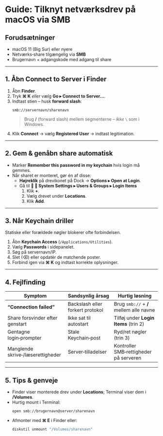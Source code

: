 
# Guide: Tilknyt netværksdrev på macOS via SMB

## Forudsætninger
- macOS 11 (Big Sur) eller nyere  
- Netværks‑share tilgængelig via **SMB**  
- Brugernavn + adgangskode med adgang til share

---

## 1. Åbn **Connect to Server** i Finder
1. Åbn **Finder**.  
2. Tryk **⌘ K** *eller* vælg **Go ▸ Connect to Server…**.  
3. Indtast stien – husk **forward slash**:
   ```text
   smb://servernavn/sharenavn
   ```
   > Brug **/** (forward slash) mellem segmenterne – *ikke* `\` som i Windows.  
4. Klik **Connect** → vælg **Registered User** → indtast legitimation.

---

## 2. Gem & genåbn share automatisk
- Marker **Remember this password in my keychain** hvis login må gemmes.  
- Når sharet er monteret, gør én af disse:
  - **Højreklik** på drevikonet på Dock → **Options ▸ Open at Login**.  
  - Gå til ** ▸ System Settings ▸ Users & Groups ▸ Login Items**  
    1. Klik **+**.  
    2. Vælg drevet under **Locations**.  
    3. Klik **Add**.

---

## 3. Når Keychain driller
Statiske eller forældede nøgler blokerer ofte forbindelsen.

1. Åbn **Keychain Access** (`/Applications/Utilities`).  
2. Vælg **Passwords** i sidepanelet.  
3. Søg på servernavn/IP.  
4. Slet (⌫) eller opdatér de matchende poster.  
5. Forbind igen via **⌘ K** og indtast korrekte oplysninger.

---

## 4. Fejlfinding

| Symptom                              | Sandsynlig årsag                 | Hurtig løsning                              |
|--------------------------------------|----------------------------------|---------------------------------------------|
| **“Connection failed”**              | Backslash eller forkert protokol | Brug `smb://` + **/** mellem alle navne     |
| Share forsvinder efter genstart      | Ikke sat til autostart           | Tilføj under **Login Items** (trin 2)       |
| Gentagne login‑prompter              | Stale Keychain‑post              | Ryd/ret nøgler (trin 3)                     |
| Manglende skrive‑/læserettigheder    | Server‑tilladelser               | Kontroller SMB‑rettigheder på serveren      |

---

## 5. Tips & genveje
- Finder viser monterede drev under **Locations**; Terminal viser dem i **/Volumes**.  
- Hurtig mount i Terminal:
  ```bash
  open smb://brugernavn@server/sharenavn
  ```
- Afmonter med **⌘ E** i Finder eller:
  ```bash
  diskutil unmount "/Volumes/sharenavn"
  ```
